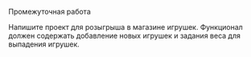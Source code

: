 Промежуточная работа

Напишите проект для розыгрыша в магазине игрушек. 
Функционал должен содержать добавление новых игрушек и задания веса для выпадения игрушек.